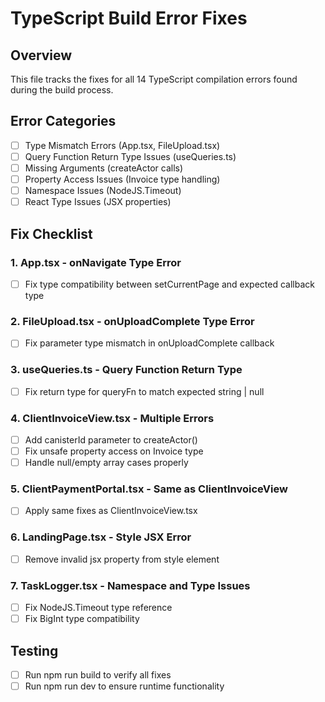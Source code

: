# TypeScript Build Error Fixes

## Overview
This file tracks the fixes for all 14 TypeScript compilation errors found during the build process.

## Error Categories
- [ ] Type Mismatch Errors (App.tsx, FileUpload.tsx)
- [ ] Query Function Return Type Issues (useQueries.ts)
- [ ] Missing Arguments (createActor calls)
- [ ] Property Access Issues (Invoice type handling)
- [ ] Namespace Issues (NodeJS.Timeout)
- [ ] React Type Issues (JSX properties)

## Fix Checklist

### 1. App.tsx - onNavigate Type Error
- [ ] Fix type compatibility between setCurrentPage and expected callback type

### 2. FileUpload.tsx - onUploadComplete Type Error
- [ ] Fix parameter type mismatch in onUploadComplete callback

### 3. useQueries.ts - Query Function Return Type
- [ ] Fix return type for queryFn to match expected string | null

### 4. ClientInvoiceView.tsx - Multiple Errors
- [ ] Add canisterId parameter to createActor()
- [ ] Fix unsafe property access on Invoice type
- [ ] Handle null/empty array cases properly

### 5. ClientPaymentPortal.tsx - Same as ClientInvoiceView
- [ ] Apply same fixes as ClientInvoiceView.tsx

### 6. LandingPage.tsx - Style JSX Error
- [ ] Remove invalid jsx property from style element

### 7. TaskLogger.tsx - Namespace and Type Issues
- [ ] Fix NodeJS.Timeout type reference
- [ ] Fix BigInt type compatibility

## Testing
- [ ] Run npm run build to verify all fixes
- [ ] Run npm run dev to ensure runtime functionality
